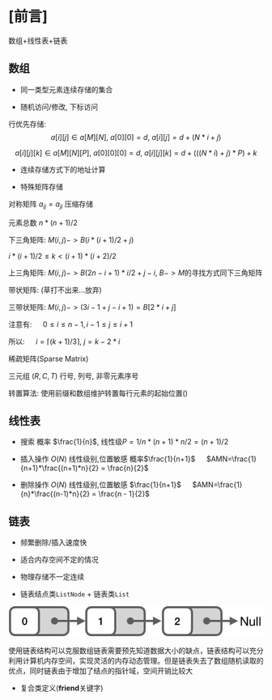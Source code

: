 # [前言]

数组+线性表+链表
<!--more-->

## 数组

- 同一类型元素连续存储的集合

- 随机访问/修改, 下标访问

行优先存储:
$$a[i][j] \in a[M][N],\ a[0][0] = d,\ a[i][j] = d + (N*i + j)$$

$$a[i][j][k] \in a[M][N][P],\ a[0][0][0] = d,\ a[i][j][k] = d + (((N * i) + j) * P) + k$$

- 连续存储方式下的地址计算

- 特殊矩阵存储

对称矩阵 $a_{ij} = a_{ji}$ 压缩存储

元素总数 $n*(n+1)/2$

下三角矩阵: $M(i,j)->B(i*(i+1)/2+j)$

$i*(i+1) / 2 \leq k < (i+1)*(i+2)/2$

上三角矩阵: $M(i,j)->B(2n - i + 1)*i/2 + j-i$, $B->M$的寻找方式同下三角矩阵

带状矩阵: (草打不出来...放弃)

三带状矩阵: $M(i, j) -> (3i-1 + j-i+1) = B[2*i + j]$

注意有: &emsp; $0 \leq i \leq n-1, i-1 \leq j \leq i+1$

所以: &emsp; $i= \lceil (k+1)/3 \rceil$, $j=k-2*i$

稀疏矩阵(Sparse Matrix)

三元组 $(R, C, T)$ 行号, 列号, 非零元素序号

转置算法: 使用前缀和数组维护转置每行元素的起始位置()

## 线性表

- 搜索 概率 $\frac{1}{n}$, 线性级$P = 1/n*(n+1)*n/2 =(n+1)/2$

- 插入操作 $O(N)$ 线性级别,位置敏感 概率$\frac{1}{n+1}$ &emsp; $AMN=\frac{1}{n+1}*\frac{(n+1)*n}{2} = \frac{n}{2}$

- 删除操作 $O(N)$ 线性级别,位置敏感 $\frac{1}{n+1}$ &emsp; $AMN=\frac{1}{n}*\frac{(n-1)*n}{2} = \frac{n - 1}{2}$

## 链表

- 频繁删除/插入速度快

- 适合内存空间不定的情况

- 物理存储不一定连续

- 链表结点类`ListNode` + 链表类`List`

![linklist](./linklist.png)

>
使用链表结构可以克服数组链表需要预先知道数据大小的缺点，链表结构可以充分利用计算机内存空间，实现灵活的内存动态管理。但是链表失去了数组随机读取的优点，同时链表由于增加了结点的指针域，空间开销比较大
>

- 复合类定义(**friend**关键字)
